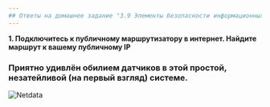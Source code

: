```yaml
---
## Ответы на домашнее задание "3.9 Элементы безопасности информационных систем" 
---
```

                    
<strong>1. Подключитесь к публичному маршрутизатору в интернет. Найдите маршрут к вашему публичному IP</strong>

### Приятно удивлён обилием датчиков в этой простой, незатейливой (на первый взгляд) системе.

![Netdata](https://i.ibb.co/N6CgwcN/Screen.png)



